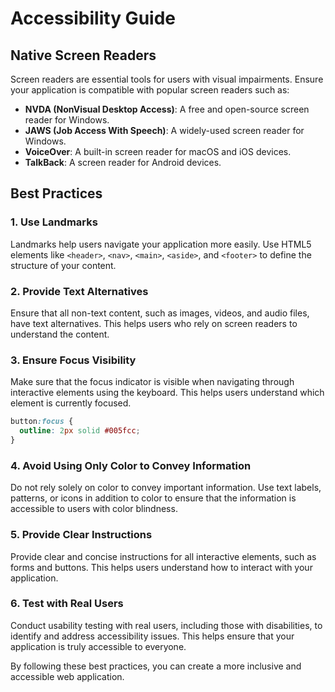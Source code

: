 # Accessibility Guide
## Native Screen Readers

Screen readers are essential tools for users with visual impairments. Ensure your application is compatible with popular screen readers such as:

- **NVDA (NonVisual Desktop Access)**: A free and open-source screen reader for Windows.
- **JAWS (Job Access With Speech)**: A widely-used screen reader for Windows.
- **VoiceOver**: A built-in screen reader for macOS and iOS devices.
- **TalkBack**: A screen reader for Android devices.

## Best Practices

### 1. Use Landmarks

Landmarks help users navigate your application more easily. Use HTML5 elements like `<header>`, `<nav>`, `<main>`, `<aside>`, and `<footer>` to define the structure of your content.

### 2. Provide Text Alternatives

Ensure that all non-text content, such as images, videos, and audio files, have text alternatives. This helps users who rely on screen readers to understand the content.

### 3. Ensure Focus Visibility

Make sure that the focus indicator is visible when navigating through interactive elements using the keyboard. This helps users understand which element is currently focused.

```css
button:focus {
  outline: 2px solid #005fcc;
}
```

### 4. Avoid Using Only Color to Convey Information

Do not rely solely on color to convey important information. Use text labels, patterns, or icons in addition to color to ensure that the information is accessible to users with color blindness.

### 5. Provide Clear Instructions

Provide clear and concise instructions for all interactive elements, such as forms and buttons. This helps users understand how to interact with your application.

### 6. Test with Real Users

Conduct usability testing with real users, including those with disabilities, to identify and address accessibility issues. This helps ensure that your application is truly accessible to everyone.

By following these best practices, you can create a more inclusive and accessible web application.
